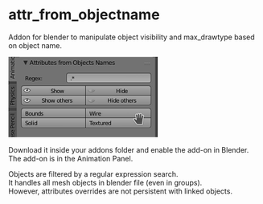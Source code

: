 # attr_from_objectname
Addon for blender to manipulate object visibility and max_drawtype based on object name.

![Attr from Objects Names](https://raw.githubusercontent.com/tnzpv/attr_from_objectname/master/images/ui.png)

Download it inside your addons folder and enable the add-on in Blender.  
The add-on is in the Animation Panel.

Objects are filtered by a regular expression search.  
It handles all mesh objects in blender file (even in groups).  
However, attributes overrides are not persistent with linked objects.  
